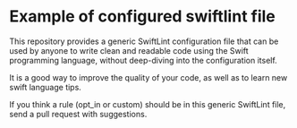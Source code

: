 # Example of configured swiftlint file
This repository provides a generic SwiftLint configuration file that can be used by anyone to write clean and readable code using the Swift programming language, without deep-diving into the configuration itself.

It is a good way to improve the quality of your code, as well as to learn new swift language tips.

If you think a rule (opt_in or custom) should be in this generic SwiftLint file, send a pull request with suggestions.
